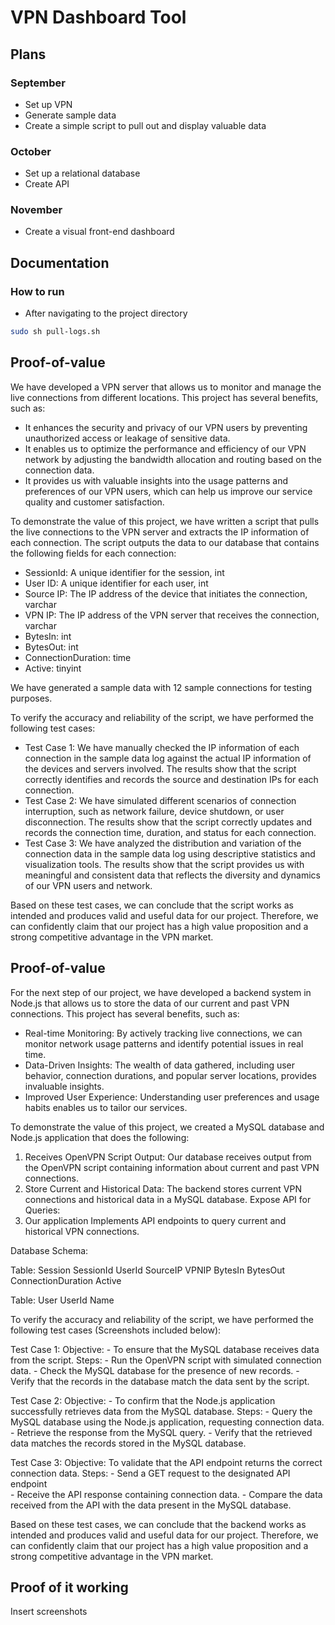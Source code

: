 # VPN Dashboard Tool

## Plans

### September

- Set up VPN
- Generate sample data
- Create a simple script to pull out and display valuable data

### October

- Set up a relational database
- Create API

### November

- Create a visual front-end dashboard

## Documentation

### How to run

- After navigating to the project directory

```sh
sudo sh pull-logs.sh
```

## Proof-of-value

We have developed a VPN server that allows us to monitor and manage the live connections from different locations. This project has several benefits, such as:

- It enhances the security and privacy of our VPN users by preventing unauthorized access or leakage of sensitive data.
- It enables us to optimize the performance and efficiency of our VPN network by adjusting the bandwidth allocation and routing based on the connection data.
- It provides us with valuable insights into the usage patterns and preferences of our VPN users, which can help us improve our service quality and customer satisfaction.

To demonstrate the value of this project, we have written a script that pulls the live connections to the VPN server and extracts the IP information of each connection. The script outputs the data to our database that contains the following fields for each connection:

- SessionId: A unique identifier for the session, int
- User ID: A unique identifier for each user, int
- Source IP: The IP address of the device that initiates the connection, varchar
- VPN IP: The IP address of the VPN server that receives the connection, varchar
- BytesIn: int
- BytesOut: int
- ConnectionDuration: time
- Active: tinyint

We have generated a sample data with 12 sample connections for testing purposes.

To verify the accuracy and reliability of the script, we have performed the following test cases:

- Test Case 1: We have manually checked the IP information of each connection in the sample data log against the actual IP information of the devices and servers involved. The results show that the script correctly identifies and records the source and destination IPs for each connection.
- Test Case 2: We have simulated different scenarios of connection interruption, such as network failure, device shutdown, or user disconnection. The results show that the script correctly updates and records the connection time, duration, and status for each connection.
- Test Case 3: We have analyzed the distribution and variation of the connection data in the sample data log using descriptive statistics and visualization tools. The results show that the script provides us with meaningful and consistent data that reflects the diversity and dynamics of our VPN users and network.

Based on these test cases, we can conclude that the script works as intended and produces valid and useful data for our project. Therefore, we can confidently claim that our project has a high value proposition and a strong competitive advantage in the VPN market.

## Proof-of-value 
For the next step of our project, we have developed a backend system in Node.js that allows us to store the data of our current and past VPN connections. This project has several benefits, such as:

- Real-time Monitoring: By actively tracking live connections, we can monitor network usage patterns and identify potential issues in real time.
- Data-Driven Insights: The wealth of data gathered, including user behavior, connection durations, and popular server locations, provides invaluable insights. 
- Improved User Experience: Understanding user preferences and usage habits enables us to tailor our services.

To demonstrate the value of this project, we created a MySQL database and Node.js application that does the following: 

1. Receives OpenVPN Script Output:
Our database receives output from the OpenVPN script containing information about current and past VPN connections.
2. Store Current and Historical Data:
The backend stores current VPN connections and historical data in a MySQL database.
Expose API for Queries:
3. Our application Implements API endpoints to query current and historical VPN connections.

Database Schema:

Table: Session
SessionId
UserId
SourceIP
VPNIP
BytesIn
BytesOut
ConnectionDuration
Active

Table: User
UserId
Name


To verify the accuracy and reliability of the script, we have performed the following test cases (Screenshots included below):

Test Case 1:
    Objective: 
    - To ensure that the MySQL database receives data from the script.
    Steps:
    - Run the OpenVPN script with simulated connection data.
    - Check the MySQL database for the presence of new records.
    - Verify that the records in the database match the data sent by the script.
    

Test Case 2: 
    Objective: 
    - To confirm that the Node.js application successfully retrieves data from the MySQL database.
    Steps:
    - Query the MySQL database using the Node.js application, requesting connection data.
    - Retrieve the response from the MySQL query.
    - Verify that the retrieved data matches the records stored in the MySQL database.
  

Test Case 3: 
    Objective: To validate that the API endpoint returns the correct connection data.
    Steps:
    - Send a GET request to the designated API endpoint   
    - Receive the API response containing connection data.
    - Compare the data received from the API with the data present in the MySQL database.

Based on these test cases, we can conclude that the backend works as intended and produces valid and useful data for our project. Therefore, we can confidently claim that our project has a high value proposition and a strong competitive advantage in the VPN market.
## Proof of it working

Insert screenshots
